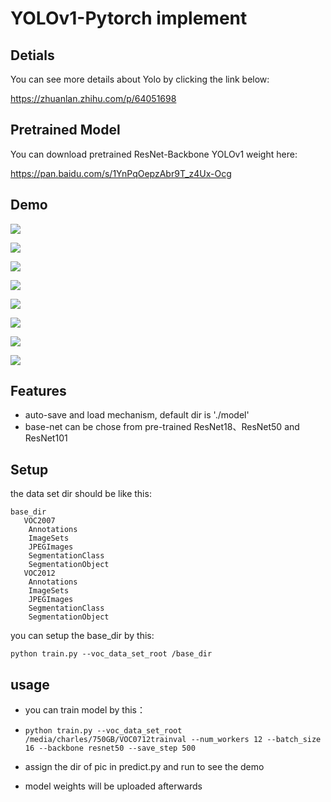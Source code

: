 # YOLOv1-Pytorch implement



## Detials

You can see more details about Yolo by clicking the link below:

<https://zhuanlan.zhihu.com/p/64051698>



## Pretrained Model

You can download pretrained ResNet-Backbone YOLOv1 weight here: 

https://pan.baidu.com/s/1YnPqOepzAbr9T_z4Ux-Ocg



## Demo

![](./Yolov1_demo/test1.png)

![](./Yolov1_demo/test2.png)

![](./Yolov1_demo/test3.png)

![](./Yolov1_demo/test4.png)

![](./Yolov1_demo/test37.png)

![](./Yolov1_demo/test6.png)

![](./Yolov1_demo/test10.png)

![](./Yolov1_demo/test7.png)



## Features

* auto-save and load  mechanism, default dir is './model'
* base-net can be chose from pre-trained ResNet18、ResNet50 and ResNet101



## Setup

the data set dir should be like this: 

````
base_dir
   VOC2007
   	Annotations
   	ImageSets
   	JPEGImages
   	SegmentationClass
   	SegmentationObject
   VOC2012
   	Annotations
   	ImageSets
   	JPEGImages
   	SegmentationClass
   	SegmentationObject
````

you can setup the base_dir by this:

```
python train.py --voc_data_set_root /base_dir
```



## usage

* you can train model by this：

* ```
  python train.py --voc_data_set_root /media/charles/750GB/VOC0712trainval --num_workers 12 --batch_size 16 --backbone resnet50 --save_step 500
  ```

* assign the dir of pic in predict.py and run to see the demo

* model weights will be uploaded afterwards



